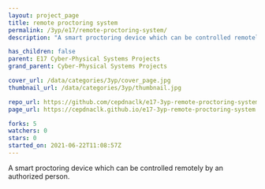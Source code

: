 ```yaml
---
layout: project_page
title: remote proctoring system
permalink: /3yp/e17/remote-proctoring-system/
description: "A smart proctoring device which can be controlled remotely by an authorized person."

has_children: false
parent: E17 Cyber-Physical Systems Projects
grand_parent: Cyber-Physical Systems Projects

cover_url: /data/categories/3yp/cover_page.jpg
thumbnail_url: /data/categories/3yp/thumbnail.jpg

repo_url: https://github.com/cepdnaclk/e17-3yp-remote-proctoring-system
page_url: https://cepdnaclk.github.io/e17-3yp-remote-proctoring-system

forks: 5
watchers: 0
stars: 0
started_on: 2021-06-22T11:08:57Z
---
```

A smart proctoring device which can be controlled remotely by an authorized person.

